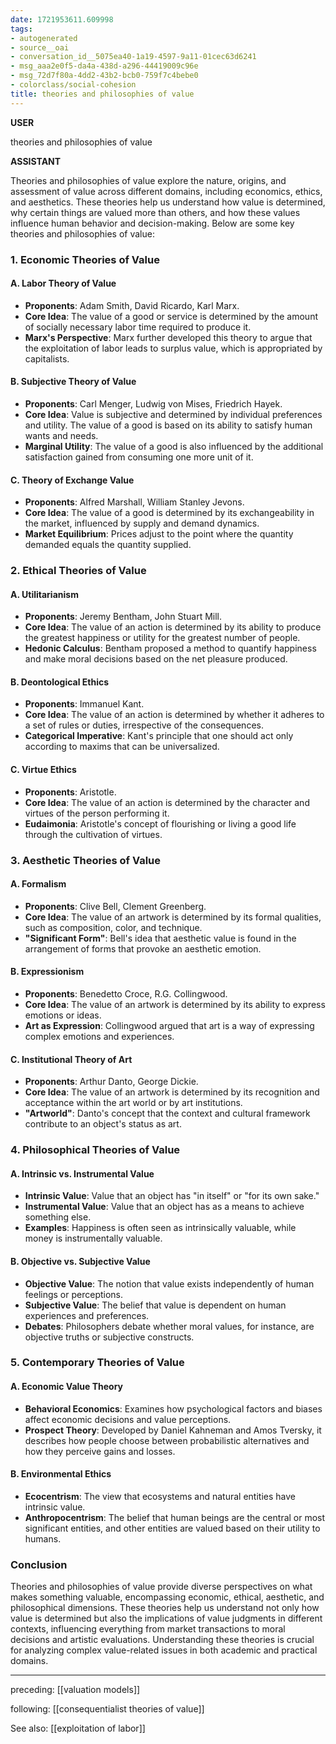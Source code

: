 ```yaml
---
date: 1721953611.609998
tags:
- autogenerated
- source__oai
- conversation_id__5075ea40-1a19-4597-9a11-01cec63d6241
- msg_aaa2e0f5-da4a-438d-a296-44419009c96e
- msg_72d7f80a-4dd2-43b2-bcb0-759f7c4bebe0
- colorclass/social-cohesion
title: theories and philosophies of value
---
```


**USER**

theories and philosophies of value


**ASSISTANT**

Theories and philosophies of value explore the nature, origins, and assessment of value across different domains, including economics, ethics, and aesthetics. These theories help us understand how value is determined, why certain things are valued more than others, and how these values influence human behavior and decision-making. Below are some key theories and philosophies of value:

### 1. Economic Theories of Value

#### A. Labor Theory of Value
- **Proponents**: Adam Smith, David Ricardo, Karl Marx.
- **Core Idea**: The value of a good or service is determined by the amount of socially necessary labor time required to produce it.
- **Marx's Perspective**: Marx further developed this theory to argue that the exploitation of labor leads to surplus value, which is appropriated by capitalists.

#### B. Subjective Theory of Value
- **Proponents**: Carl Menger, Ludwig von Mises, Friedrich Hayek.
- **Core Idea**: Value is subjective and determined by individual preferences and utility. The value of a good is based on its ability to satisfy human wants and needs.
- **Marginal Utility**: The value of a good is also influenced by the additional satisfaction gained from consuming one more unit of it.

#### C. Theory of Exchange Value
- **Proponents**: Alfred Marshall, William Stanley Jevons.
- **Core Idea**: The value of a good is determined by its exchangeability in the market, influenced by supply and demand dynamics.
- **Market Equilibrium**: Prices adjust to the point where the quantity demanded equals the quantity supplied.

### 2. Ethical Theories of Value

#### A. Utilitarianism
- **Proponents**: Jeremy Bentham, John Stuart Mill.
- **Core Idea**: The value of an action is determined by its ability to produce the greatest happiness or utility for the greatest number of people.
- **Hedonic Calculus**: Bentham proposed a method to quantify happiness and make moral decisions based on the net pleasure produced.

#### B. Deontological Ethics
- **Proponents**: Immanuel Kant.
- **Core Idea**: The value of an action is determined by whether it adheres to a set of rules or duties, irrespective of the consequences.
- **Categorical Imperative**: Kant's principle that one should act only according to maxims that can be universalized.

#### C. Virtue Ethics
- **Proponents**: Aristotle.
- **Core Idea**: The value of an action is determined by the character and virtues of the person performing it.
- **Eudaimonia**: Aristotle's concept of flourishing or living a good life through the cultivation of virtues.

### 3. Aesthetic Theories of Value

#### A. Formalism
- **Proponents**: Clive Bell, Clement Greenberg.
- **Core Idea**: The value of an artwork is determined by its formal qualities, such as composition, color, and technique.
- **"Significant Form"**: Bell's idea that aesthetic value is found in the arrangement of forms that provoke an aesthetic emotion.

#### B. Expressionism
- **Proponents**: Benedetto Croce, R.G. Collingwood.
- **Core Idea**: The value of an artwork is determined by its ability to express emotions or ideas.
- **Art as Expression**: Collingwood argued that art is a way of expressing complex emotions and experiences.

#### C. Institutional Theory of Art
- **Proponents**: Arthur Danto, George Dickie.
- **Core Idea**: The value of an artwork is determined by its recognition and acceptance within the art world or by art institutions.
- **"Artworld"**: Danto's concept that the context and cultural framework contribute to an object's status as art.

### 4. Philosophical Theories of Value

#### A. Intrinsic vs. Instrumental Value
- **Intrinsic Value**: Value that an object has "in itself" or "for its own sake."
- **Instrumental Value**: Value that an object has as a means to achieve something else.
- **Examples**: Happiness is often seen as intrinsically valuable, while money is instrumentally valuable.

#### B. Objective vs. Subjective Value
- **Objective Value**: The notion that value exists independently of human feelings or perceptions.
- **Subjective Value**: The belief that value is dependent on human experiences and preferences.
- **Debates**: Philosophers debate whether moral values, for instance, are objective truths or subjective constructs.

### 5. Contemporary Theories of Value

#### A. Economic Value Theory
- **Behavioral Economics**: Examines how psychological factors and biases affect economic decisions and value perceptions.
- **Prospect Theory**: Developed by Daniel Kahneman and Amos Tversky, it describes how people choose between probabilistic alternatives and how they perceive gains and losses.

#### B. Environmental Ethics
- **Ecocentrism**: The view that ecosystems and natural entities have intrinsic value.
- **Anthropocentrism**: The belief that human beings are the central or most significant entities, and other entities are valued based on their utility to humans.

### Conclusion

Theories and philosophies of value provide diverse perspectives on what makes something valuable, encompassing economic, ethical, aesthetic, and philosophical dimensions. These theories help us understand not only how value is determined but also the implications of value judgments in different contexts, influencing everything from market transactions to moral decisions and artistic evaluations. Understanding these theories is crucial for analyzing complex value-related issues in both academic and practical domains.


---

preceding: [[valuation models]]  


following: [[consequentialist theories of value]]

See also: [[exploitation of labor]]